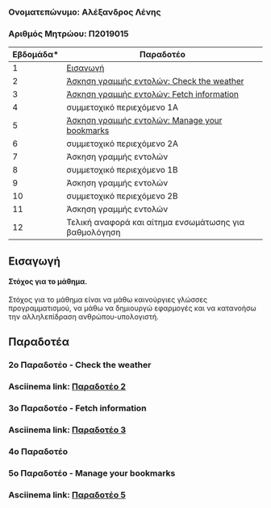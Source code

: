 ### Ονοματεπώνυμο: Αλέξανδρος Λένης 

### Αριθμός Μητρώου: Π2019015


| Εβδομάδα* | Παραδοτέο |
| --- | --- |
| 1 | [Εισαγωγή](#εισαγωγή) |
| 2 | [Άσκηση γραμμής εντολών: Check the weather](#2ο-παραδοτέο---check-the-weather)|
| 3 | [Άσκηση γραμμής εντολών: Fetch information](#3ο-παραδοτέο---fetch-information)|
| 4 | συμμετοχικό περιεχόμενο 1A |
| 5 | [Άσκηση γραμμής εντολών: Manage your bookmarks](#5ο-παραδοτέο---manage-your-bookmarks) |
| 6 | συμμετοχικό περιεχόμενο 2A |
| 7 | Άσκηση γραμμής εντολών |
| 8 | συμμετοχικό περιεχόμενο 1B |
| 9 | Άσκηση γραμμής εντολών |
| 10 | συμμετοχικό περιεχόμενο 2B |
| 11 | Άσκηση γραμμής εντολών |
| 12 | Τελική αναφορά και αίτημα ενσωμάτωσης για βαθμολόγηση |


## Εισαγωγή

#### Στόχος για το μάθημα. <br />
Στόχος για το μάθημα είναι να μάθω καινούργιες γλώσσες προγραμματισμού, να μάθω να δημιουργώ εφαρμογές και να κατανοήσω την αλληλεπίδραση ανθρώπου-υπολογιστή.

## Παραδοτέα


### 2ο Παραδοτέο - Check the weather

### Asciinema link: [Παραδοτέο 2](https://asciinema.org/a/g3IovGMnCZrzFmPmJbukdJiMN)<br />



### 3ο Παραδοτέο - Fetch information

### Asciinema link: [Παραδοτέο 3](https://asciinema.org/a/VWHIVecDTsKgmfSYTTbpHsXEG)<br />



### 4ο Παραδοτέο

###



### 5ο Παραδοτέο - Manage your bookmarks

### Asciinema link: [Παραδοτέο 5](https://asciinema.org/a/nQIq6jmeB8oT3Yr9d8ttXdek8)<br />
